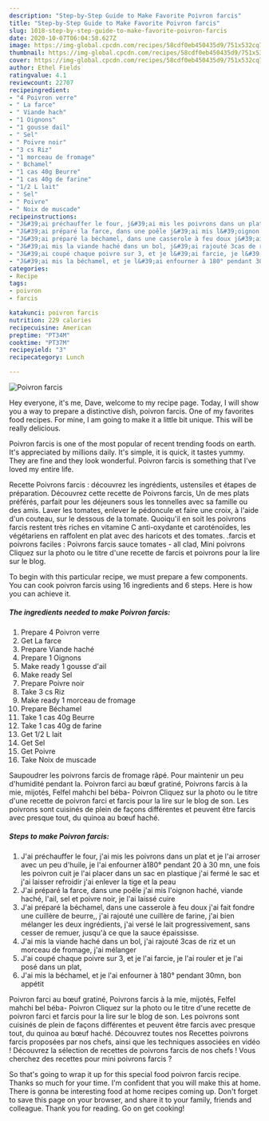 ```yaml
---
description: "Step-by-Step Guide to Make Favorite Poivron farcis"
title: "Step-by-Step Guide to Make Favorite Poivron farcis"
slug: 1018-step-by-step-guide-to-make-favorite-poivron-farcis
date: 2020-10-07T06:04:58.627Z
image: https://img-global.cpcdn.com/recipes/58cdf0eb450435d9/751x532cq70/poivron-farcis-photo-principale-de-la-recette.jpg
thumbnail: https://img-global.cpcdn.com/recipes/58cdf0eb450435d9/751x532cq70/poivron-farcis-photo-principale-de-la-recette.jpg
cover: https://img-global.cpcdn.com/recipes/58cdf0eb450435d9/751x532cq70/poivron-farcis-photo-principale-de-la-recette.jpg
author: Ethel Fields
ratingvalue: 4.1
reviewcount: 22707
recipeingredient:
- "4 Poivron verre"
- " La farce"
- " Viande hach"
- "1 Oignons"
- "1 gousse dail"
- " Sel"
- " Poivre noir"
- "3 cs Riz"
- "1 morceau de fromage"
- " Bchamel"
- "1 cas 40g Beurre"
- "1 cas 40g de farine"
- "1/2 L lait"
- " Sel"
- " Poivre"
- " Noix de muscade"
recipeinstructions:
- "J&#39;ai préchauffer le four, j&#39;ai mis les poivrons dans un plat et je l&#39;ai arroser avec un peu d&#39;huile, je l&#39;ai enfourner à180° pendant 20 à 30 mn, une fois les poivron cuit je l&#39;ai placer dans un sac en plastique j&#39;ai fermé le sac et j&#39;ai laisser refroidir j&#39;ai enlever la tige et la peau"
- "J&#39;ai préparé la farce, dans une poêle j&#39;ai mis l&#39;oignon haché, viande haché, l&#39;ail, sel et poivre noir, je l&#39;ai laissé cuire"
- "J&#39;ai préparé la béchamel, dans une casserole à feu doux j&#39;ai fait fondre une cuillère de beurre,, j&#39;ai rajouté une cuillère de farine, j&#39;ai bien mélanger les deux ingrédients, j&#39;ai versé le lait progressivement, sans cesser de remuer, jusqu&#39;à ce que la sauce épaississe."
- "J&#39;ai mis la viande haché dans un bol, j&#39;ai rajouté 3cas de riz et un morceau de fromage, j&#39;ai mélanger"
- "J&#39;ai coupé chaque poivre sur 3, et je l&#39;ai farcie, je l&#39;ai rouler et je l&#39;ai posé dans un plat,"
- "J&#39;ai mis la béchamel, et je l&#39;ai enfourner à 180° pendant 30mn, bon appétit"
categories:
- Recipe
tags:
- poivron
- farcis

katakunci: poivron farcis 
nutrition: 229 calories
recipecuisine: American
preptime: "PT34M"
cooktime: "PT37M"
recipeyield: "3"
recipecategory: Lunch

---
```



![Poivron farcis](https://img-global.cpcdn.com/recipes/58cdf0eb450435d9/751x532cq70/poivron-farcis-photo-principale-de-la-recette.jpg)

Hey everyone, it's me, Dave, welcome to my recipe page. Today, I will show you a way to prepare a distinctive dish, poivron farcis. One of my favorites food recipes. For mine, I am going to make it a little bit unique. This will be really delicious.

Poivron farcis is one of the most popular of recent trending foods on earth. It's appreciated by millions daily. It's simple, it is quick, it tastes yummy. They are fine and they look wonderful. Poivron farcis is something that I've loved my entire life.

Recette Poivrons farcis : découvrez les ingrédients, ustensiles et étapes de préparation. Découvrez cette recette de Poivrons farcis, Un de mes plats préférés, parfait pour les déjeuners sous les tonnelles avec sa famille ou des amis. Laver les tomates, enlever le pédoncule et faire une croix, à l&#39;aide d&#39;un couteau, sur le dessous de la tomate. Quoiqu&#39;il en soit les poivrons farcis restent très riches en vitamine C anti-oxydante et caroténoïdes, les végétariens en raffolent en plat avec des haricots et des tomates. .farcis et poivrons faciles : Poivrons farcis sauce tomates - all clad, Mini poivrons Cliquez sur la photo ou le titre d&#39;une recette de farcis et poivrons pour la lire sur le blog.


To begin with this particular recipe, we must prepare a few components. You can cook poivron farcis using 16 ingredients and 6 steps. Here is how you can achieve it.

<!--inarticleads1-->

##### The ingredients needed to make Poivron farcis:

1. Prepare 4 Poivron verre
1. Get  La farce
1. Prepare  Viande haché
1. Prepare 1 Oignons
1. Make ready 1 gousse d&#39;ail
1. Make ready  Sel
1. Prepare  Poivre noir
1. Take 3 cs Riz
1. Make ready 1 morceau de fromage
1. Prepare  Béchamel
1. Take 1 cas 40g Beurre
1. Take 1 cas 40g de farine
1. Get 1/2 L lait
1. Get  Sel
1. Get  Poivre
1. Take  Noix de muscade


Saupoudrer les poivrons farcis de fromage râpé. Pour maintenir un peu d&#39;humidité pendant la. Poivron farci au bœuf gratiné, Poivrons farcis à la mie, mijotés, Felfel mahchi bel béba- Poivron Cliquez sur la photo ou le titre d&#39;une recette de poivron farci et farcis pour la lire sur le blog de son. Les poivrons sont cuisinés de plein de façons différentes et peuvent être farcis avec presque tout, du quinoa au bœuf haché. 

<!--inarticleads2-->

##### Steps to make Poivron farcis:

1. J&#39;ai préchauffer le four, j&#39;ai mis les poivrons dans un plat et je l&#39;ai arroser avec un peu d&#39;huile, je l&#39;ai enfourner à180° pendant 20 à 30 mn, une fois les poivron cuit je l&#39;ai placer dans un sac en plastique j&#39;ai fermé le sac et j&#39;ai laisser refroidir j&#39;ai enlever la tige et la peau
1. J&#39;ai préparé la farce, dans une poêle j&#39;ai mis l&#39;oignon haché, viande haché, l&#39;ail, sel et poivre noir, je l&#39;ai laissé cuire
1. J&#39;ai préparé la béchamel, dans une casserole à feu doux j&#39;ai fait fondre une cuillère de beurre,, j&#39;ai rajouté une cuillère de farine, j&#39;ai bien mélanger les deux ingrédients, j&#39;ai versé le lait progressivement, sans cesser de remuer, jusqu&#39;à ce que la sauce épaississe.
1. J&#39;ai mis la viande haché dans un bol, j&#39;ai rajouté 3cas de riz et un morceau de fromage, j&#39;ai mélanger
1. J&#39;ai coupé chaque poivre sur 3, et je l&#39;ai farcie, je l&#39;ai rouler et je l&#39;ai posé dans un plat,
1. J&#39;ai mis la béchamel, et je l&#39;ai enfourner à 180° pendant 30mn, bon appétit


Poivron farci au bœuf gratiné, Poivrons farcis à la mie, mijotés, Felfel mahchi bel béba- Poivron Cliquez sur la photo ou le titre d&#39;une recette de poivron farci et farcis pour la lire sur le blog de son. Les poivrons sont cuisinés de plein de façons différentes et peuvent être farcis avec presque tout, du quinoa au bœuf haché. Découvrez toutes nos Recettes poivrons farcis proposées par nos chefs, ainsi que les techniques associées en vidéo ! Découvrez la sélection de recettes de poivrons farcis de nos chefs ! Vous cherchez des recettes pour mini poivrons farcis ? 

So that's going to wrap it up for this special food poivron farcis recipe. Thanks so much for your time. I'm confident that you will make this at home. There is gonna be interesting food at home recipes coming up. Don't forget to save this page on your browser, and share it to your family, friends and colleague. Thank you for reading. Go on get cooking!
